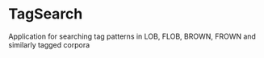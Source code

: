 # TagSearch
Application for searching tag patterns in LOB, FLOB, BROWN, FROWN and similarly tagged corpora
